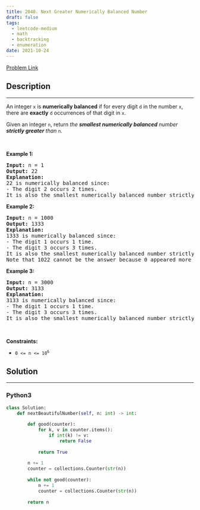 ```yaml
---
title: 2048. Next Greater Numerically Balanced Number
draft: false
tags: 
  - leetcode-medium
  - math
  - backtracking
  - enumeration
date: 2021-10-24
---
```


[Problem Link](https://leetcode.com/problems/next-greater-numerically-balanced-number/)

## Description

---
<p>An integer <code>x</code> is <strong>numerically balanced</strong> if for every digit <code>d</code> in the number <code>x</code>, there are <strong>exactly</strong> <code>d</code> occurrences of that digit in <code>x</code>.</p>

<p>Given an integer <code>n</code>, return <em>the <strong>smallest numerically balanced</strong> number <strong>strictly greater</strong> than </em><code>n</code><em>.</em></p>

<p>&nbsp;</p>
<p><strong class="example">Example 1:</strong></p>

<pre>
<strong>Input:</strong> n = 1
<strong>Output:</strong> 22
<strong>Explanation:</strong> 
22 is numerically balanced since:
- The digit 2 occurs 2 times. 
It is also the smallest numerically balanced number strictly greater than 1.
</pre>

<p><strong class="example">Example 2:</strong></p>

<pre>
<strong>Input:</strong> n = 1000
<strong>Output:</strong> 1333
<strong>Explanation:</strong> 
1333 is numerically balanced since:
- The digit 1 occurs 1 time.
- The digit 3 occurs 3 times. 
It is also the smallest numerically balanced number strictly greater than 1000.
Note that 1022 cannot be the answer because 0 appeared more than 0 times.
</pre>

<p><strong class="example">Example 3:</strong></p>

<pre>
<strong>Input:</strong> n = 3000
<strong>Output:</strong> 3133
<strong>Explanation:</strong> 
3133 is numerically balanced since:
- The digit 1 occurs 1 time.
- The digit 3 occurs 3 times.
It is also the smallest numerically balanced number strictly greater than 3000.
</pre>

<p>&nbsp;</p>
<p><strong>Constraints:</strong></p>

<ul>
	<li><code>0 &lt;= n &lt;= 10<sup>6</sup></code></li>
</ul>


## Solution

---
### Python3
``` py title='next-greater-numerically-balanced-number'
class Solution:
    def nextBeautifulNumber(self, n: int) -> int:
        
        def good(counter):
            for k, v in counter.items():
                if int(k) != v:
                    return False
            
            return True
        
        n += 1
        counter = collections.Counter(str(n))
        
        while not good(counter):
            n += 1
            counter = collections.Counter(str(n))
        
        return n
```

